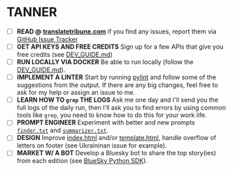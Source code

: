 # TANNER
- [ ] **READ @ [translatetribune.com](https://translatetribune.com)** if you find any issues, report them via [GitHub Issue Tracker](https://github.com/Medusa-ML/TranslateTribune/issues)
- [ ] **GET API KEYS AND FREE CREDITS** Sign up for a few APIs that give you free credits (see [DEV_GUIDE.md](./DEV_GUIDE.md))
- [ ] **RUN LOCALLY VIA DOCKER** Be able to run locally (follow the [DEV_GUIDE.md](./DEV_GUIDE.md)).
- [ ] **IMPLEMENT A LINTER** Start by running [pylint](https://pylint.readthedocs.io/en/latest/) and follow some of the suggestions from the output. If there are any big changes, feel free to ask for my help or assign an issue to me.
- [ ] **LEARN HOW TO ```grep``` THE LOGS** Ask me one day and I'll send you the full logs of the daily run, then I'll ask you to find errors by using common tools like ```grep```, you need to know how to do this for your work life. 
- [ ] **PROMPT ENGINEER** Experiment with better and new prompts [```finder.txt```](./config/finder.txt) and [```summarizer.txt```](./config/summarizer.txt).
- [ ] **DESIGN** Improve [index.html](./static/index.html) and/or [template.html](./static/template.html), handle overflow of letters on footer (see Ukraininan issue for example).
- [ ] **MARKET W/ A BOT** Develop a Bluesky bot to share the top story(ies) from each edition (see [BlueSky Python SDK](https://atproto.blue/en/latest/)).
